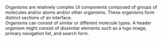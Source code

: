 Organisms are relatively complex UI components composed of groups of molecules and/or atoms and/or other organisms. These organisms form distinct sections of an interface.  
Organisms can consist of similar or different molecule types. A header organism might consist of dissimilar elements such as a logo image, primary navigation list, and search form.
